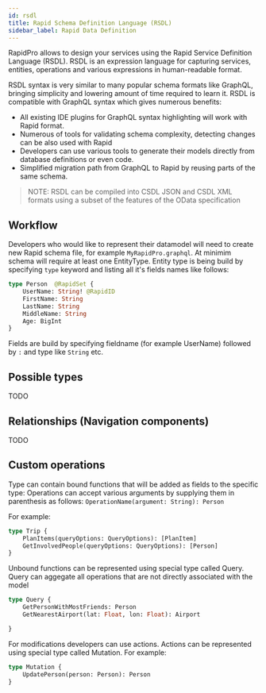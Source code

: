 ```yaml
---
id: rsdl
title: Rapid Schema Definition Language (RSDL)
sidebar_label: Rapid Data Definition
---
```



RapidPro allows to design your services using the Rapid Service Definition Language (RSDL).
RSDL is an expression language for capturing services, entities, operations and various expressions in human-readable format.

RSDL syntax is very similar to many popular schema formats like GraphQL,
bringing simplicity and lowering amount of time required to learn it. 
RSDL is compatible with GraphQL syntax which gives numerous benefits:

-   All existing IDE plugins for GraphQL syntax highlighting will work with Rapid format.
-   Numerous of tools for validating schema complexity, detecting changes can be also used with Rapid
-   Developers can use various tools to generate their models directly from database definitions or even code.
-   Simplified migration path from GraphQL to Rapid by reusing parts of the same schema.

> NOTE: RSDL can be compiled into CSDL JSON and CSDL XML formats using a subset of the features of the OData specification

## Workflow

Developers who would like to represent their datamodel will need to create new Rapid schema file,
for example `MyRapidPro.graphql`.
At minimim schema will require at least one EntityType.
Entity type is being build by specifying `type` keyword and listing all it's fields names like follows:


```graphql
type Person  @RapidSet {
    UserName: String! @RapidID
    FirstName: String
    LastName: String
    MiddleName: String
    Age: BigInt
}
```

Fields are build by specifying fieldname (for example UserName) followed by `:` and type like `String` etc.

## Possible types

TODO

## Relationships (Navigation components)

TODO

## Custom operations

Type can contain bound functions that will be added as fields to the specific type:
Operations can accept various arguments by supplying them in parenthesis as follows:
`OperationName(argument: String): Person`

For example:

```graphql
type Trip {
    PlanItems(queryOptions: QueryOptions): [PlanItem]
    GetInvolvedPeople(queryOptions: QueryOptions): [Person]
}
```

Unbound functions can be represented using special type called Query.
Query can aggegate all operations that are not directly associated with the model

```graphql
type Query {
    GetPersonWithMostFriends: Person
    GetNearestAirport(lat: Float, lon: Float): Airport

}
```

For modifications developers can use actions.
Actions can be represented using special type called Mutation.
For example:

```graphql
type Mutation {
    UpdatePerson(person: Person): Person
}
```
